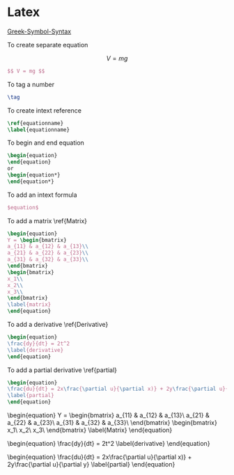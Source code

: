 # Latex

[Greek-Symbol-Syntax](https://jblevins.org/log/greek)

To create separate equation

$$ V = mg $$

```latex
$$ V = mg $$
```

To tag a number

```latex
\tag
```

To create intext reference

```latex
\ref{equationname}
\label{equationname}
```

To begin and end equation

```latex
\begin{equation}
\end{equation}
or
\begin{equation*}
\end{equation*}
```

To add an intext formula

```latex
$equation$
```

To add a matrix \ref{Matrix}

```latex
\begin{equation}
Y = \begin{bmatrix}
a_{11} & a_{12} & a_{13}\\
a_{21} & a_{22} & a_{23}\\
a_{31} & a_{32} & a_{33}\\
\end{bmatrix}
\begin{bmatrix}
x_1\\
x_2\\
x_3\\
\end{bmatrix}
\label{matrix}
\end{equation}
```

To add a derivative \ref{Derivative}

```latex
\begin{equation}
\frac{dy}{dt} = 2t^2
\label{derivative}
\end{equation}
```

To add a partial derivative \ref{partial}

```latex
\begin{equation}
\frac{du}{dt} = 2x\frac{\partial u}{\partial x)} + 2y\frac{\partial u}{\partial y}
\label{partial}
\end{equation}
```



\begin{equation}
Y = \begin{bmatrix}
a_{11} & a_{12} & a_{13}\\
a_{21} & a_{22} & a_{23}\\
a_{31} & a_{32} & a_{33}\\
\end{bmatrix}
\begin{bmatrix}
x_1\\
x_2\\
x_3\\
\end{bmatrix}
\label{Matrix}
\end{equation}

\begin{equation}
\frac{dy}{dt} = 2t^2
\label{derivative}
\end{equation}

\begin{equation}
\frac{du}{dt} = 2x\frac{\partial u}{\partial x)} + 2y\frac{\partial u}{\partial y}
\label{partial}
\end{equation}